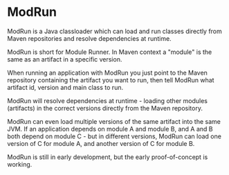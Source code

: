 # ModRun
ModRun is a Java classloader which can load and run classes directly from 
Maven repositories and resolve dependencies at runtime. 

ModRun is short for Module Runner. In Maven context a "module" is the same as an artifact in
a specific version.


When running an application with ModRun you just point to the Maven repository containing the
artifact you want to run, then tell ModRun what artifact id, version and main class to run.

ModRun will resolve dependencies at runtime - loading other modules (artifacts) in the correct
versions directly from the Maven repository.

ModRun can even load multiple versions of the same artifact into the same JVM. If an application
depends on module A and module B, and A and B both depend on module C - but in different versions,
ModRun can load one version of C for module A, and another version of C for module B.

ModRun is still in early development, but the early proof-of-concept is working.


